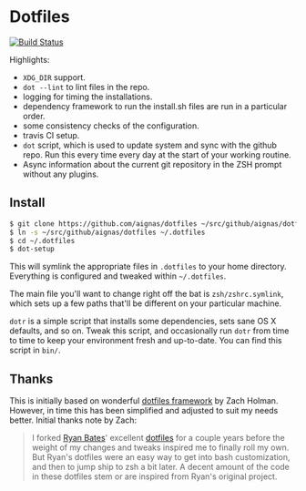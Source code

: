 # Dotfiles

[![Build
Status](https://travis-ci.org/aignas/dotfiles.svg?branch=master)](https://travis-ci.org/aignas/dotfiles)

Highlights:
- `XDG_DIR` support.
- `dot --lint` to lint files in the repo.
- logging for timing the installations.
- dependency framework to run the install.sh files are run in a particular order.
- some consistency checks of the configuration.
- travis CI setup.
- `dot` script, which is used to update system and sync with the github repo.
  Run this every time every day at the start of your working routine.
- Async information about the current git repository in the ZSH prompt without
  any plugins.

## Install

```sh
$ git clone https://github.com/aignas/dotfiles ~/src/github/aignas/dotfiles
$ ln -s ~/src/github/aignas/dotfiles ~/.dotfiles
$ cd ~/.dotfiles
$ dot-setup
```

This will symlink the appropriate files in `.dotfiles` to your home directory.
Everything is configured and tweaked within `~/.dotfiles`.

The main file you'll want to change right off the bat is `zsh/zshrc.symlink`,
which sets up a few paths that'll be different on your particular machine.

`dotr` is a simple script that installs some dependencies, sets sane OS X
defaults, and so on. Tweak this script, and occasionally run `dotr` from time to
time to keep your environment fresh and up-to-date. You can find this script in
`bin/`.

## Thanks

This is initially based on wonderful [dotfiles
framework](https://github.com/holman/dotfiles) by Zach Holman.  However, in
time this has been simplified and adjusted to suit my needs better.  Initial
thanks note by Zach:

> I forked [Ryan Bates](http://github.com/ryanb)' excellent
> [dotfiles](http://github.com/ryanb/dotfiles) for a couple years before the
> weight of my changes and tweaks inspired me to finally roll my own. But Ryan's
> dotfiles were an easy way to get into bash customization, and then to jump
> ship to zsh a bit later. A decent amount of the code in these dotfiles stem
> or are inspired from Ryan's original project.
